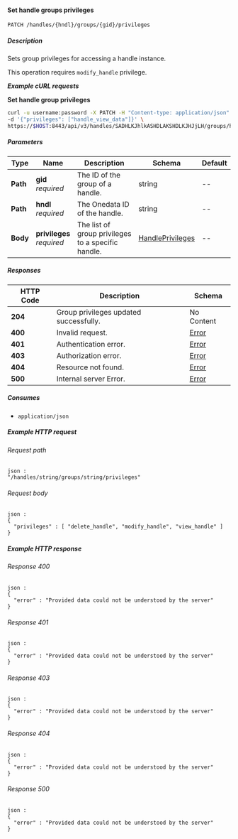 
<a name="set_handle_group_privileges"></a>
#### Set handle groups privileges
```
PATCH /handles/{hndl}/groups/{gid}/privileges
```


##### Description
Sets group privileges for accessing a handle instance.

This operation requires `modify_handle` privilege.

***Example cURL requests***

**Set handle group privileges**
```bash
curl -u username:password -X PATCH -H "Content-type: application/json" \
-d '{"privileges": ["handle_view_data"]}' \
https://$HOST:8443/api/v3/handles/SADHLKJhlkASHDLAKSHDLKJHJjLH/groups/hlkASHDLAKSHDLKJHJjLHSADHLKJhlk/privileges
```


##### Parameters

|Type|Name|Description|Schema|Default|
|---|---|---|---|---|
|**Path**|**gid**  <br>*required*|The ID of the group of a handle.|string|--|
|**Path**|**hndl**  <br>*required*|The Onedata ID of the handle.|string|--|
|**Body**|**privileges**  <br>*required*|The list of group privileges to a specific handle.|[HandlePrivileges](../definitions/HandlePrivileges.md#handleprivileges)|--|


##### Responses

|HTTP Code|Description|Schema|
|---|---|---|
|**204**|Group privileges updated successfully.|No Content|
|**400**|Invalid request.|[Error](../definitions/Error.md#error)|
|**401**|Authentication error.|[Error](../definitions/Error.md#error)|
|**403**|Authorization error.|[Error](../definitions/Error.md#error)|
|**404**|Resource not found.|[Error](../definitions/Error.md#error)|
|**500**|Internal server Error.|[Error](../definitions/Error.md#error)|


##### Consumes

* `application/json`


##### Example HTTP request

###### Request path
```
json :
"/handles/string/groups/string/privileges"
```


###### Request body
```
json :
{
  "privileges" : [ "delete_handle", "modify_handle", "view_handle" ]
}
```


##### Example HTTP response

###### Response 400
```
json :
{
  "error" : "Provided data could not be understood by the server"
}
```


###### Response 401
```
json :
{
  "error" : "Provided data could not be understood by the server"
}
```


###### Response 403
```
json :
{
  "error" : "Provided data could not be understood by the server"
}
```


###### Response 404
```
json :
{
  "error" : "Provided data could not be understood by the server"
}
```


###### Response 500
```
json :
{
  "error" : "Provided data could not be understood by the server"
}
```



